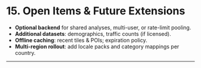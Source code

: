 # 15. Open Items & Future Extensions

- **Optional backend** for shared analyses, multi-user, or rate-limit pooling.  
- **Additional datasets**: demographics, traffic counts (if licensed).  
- **Offline caching**: recent tiles & POIs; expiration policy.  
- **Multi-region rollout**: add locale packs and category mappings per country.

---
